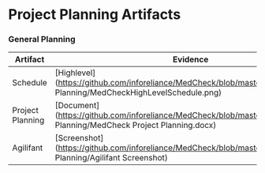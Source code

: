 # Project Planning Artifacts

### General Planning
Artifact | Evidence 
--- | --- 
Schedule | [Highlevel](https://github.com/inforeliance/MedCheck/blob/master/Artifacts/Project Planning/MedCheckHighLevelSchedule.png)
Project Planning | [Document](https://github.com/inforeliance/MedCheck/blob/master/Artifacts/Project Planning/MedCheck Project Planning.docx)
Agilifant | [Screenshot](https://github.com/inforeliance/MedCheck/blob/master/Artifacts/Project Planning/Agilifant Screenshot)